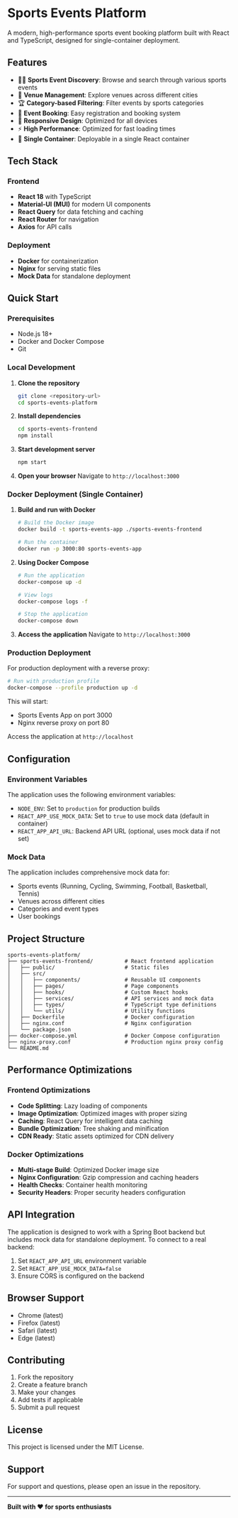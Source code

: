 # Sports Events Platform

A modern, high-performance sports event booking platform built with React and TypeScript, designed for single-container deployment.

## Features

- 🏃‍♂️ **Sports Event Discovery**: Browse and search through various sports events
- 📍 **Venue Management**: Explore venues across different cities
- 🏆 **Category-based Filtering**: Filter events by sports categories
- 📅 **Event Booking**: Easy registration and booking system
- 📱 **Responsive Design**: Optimized for all devices
- ⚡ **High Performance**: Optimized for fast loading times
- 🐳 **Single Container**: Deployable in a single React container

## Tech Stack

### Frontend
- **React 18** with TypeScript
- **Material-UI (MUI)** for modern UI components
- **React Query** for data fetching and caching
- **React Router** for navigation
- **Axios** for API calls

### Deployment
- **Docker** for containerization
- **Nginx** for serving static files
- **Mock Data** for standalone deployment

## Quick Start

### Prerequisites
- Node.js 18+ 
- Docker and Docker Compose
- Git

### Local Development

1. **Clone the repository**
   ```bash
   git clone <repository-url>
   cd sports-events-platform
   ```

2. **Install dependencies**
   ```bash
   cd sports-events-frontend
   npm install
   ```

3. **Start development server**
   ```bash
   npm start
   ```

4. **Open your browser**
   Navigate to `http://localhost:3000`

### Docker Deployment (Single Container)

1. **Build and run with Docker**
   ```bash
   # Build the Docker image
   docker build -t sports-events-app ./sports-events-frontend
   
   # Run the container
   docker run -p 3000:80 sports-events-app
   ```

2. **Using Docker Compose**
   ```bash
   # Run the application
   docker-compose up -d
   
   # View logs
   docker-compose logs -f
   
   # Stop the application
   docker-compose down
   ```

3. **Access the application**
   Navigate to `http://localhost:3000`

### Production Deployment

For production deployment with a reverse proxy:

```bash
# Run with production profile
docker-compose --profile production up -d
```

This will start:
- Sports Events App on port 3000
- Nginx reverse proxy on port 80

Access the application at `http://localhost`

## Configuration

### Environment Variables

The application uses the following environment variables:

- `NODE_ENV`: Set to `production` for production builds
- `REACT_APP_USE_MOCK_DATA`: Set to `true` to use mock data (default in container)
- `REACT_APP_API_URL`: Backend API URL (optional, uses mock data if not set)

### Mock Data

The application includes comprehensive mock data for:
- Sports events (Running, Cycling, Swimming, Football, Basketball, Tennis)
- Venues across different cities
- Categories and event types
- User bookings

## Project Structure

```
sports-events-platform/
├── sports-events-frontend/          # React frontend application
│   ├── public/                      # Static files
│   ├── src/
│   │   ├── components/              # Reusable UI components
│   │   ├── pages/                   # Page components
│   │   ├── hooks/                   # Custom React hooks
│   │   ├── services/                # API services and mock data
│   │   ├── types/                   # TypeScript type definitions
│   │   └── utils/                   # Utility functions
│   ├── Dockerfile                   # Docker configuration
│   ├── nginx.conf                   # Nginx configuration
│   └── package.json
├── docker-compose.yml               # Docker Compose configuration
├── nginx-proxy.conf                 # Production nginx proxy config
└── README.md
```

## Performance Optimizations

### Frontend Optimizations
- **Code Splitting**: Lazy loading of components
- **Image Optimization**: Optimized images with proper sizing
- **Caching**: React Query for intelligent data caching
- **Bundle Optimization**: Tree shaking and minification
- **CDN Ready**: Static assets optimized for CDN delivery

### Docker Optimizations
- **Multi-stage Build**: Optimized Docker image size
- **Nginx Configuration**: Gzip compression and caching headers
- **Health Checks**: Container health monitoring
- **Security Headers**: Proper security headers configuration

## API Integration

The application is designed to work with a Spring Boot backend but includes mock data for standalone deployment. To connect to a real backend:

1. Set `REACT_APP_API_URL` environment variable
2. Set `REACT_APP_USE_MOCK_DATA=false`
3. Ensure CORS is configured on the backend

## Browser Support

- Chrome (latest)
- Firefox (latest)
- Safari (latest)
- Edge (latest)

## Contributing

1. Fork the repository
2. Create a feature branch
3. Make your changes
4. Add tests if applicable
5. Submit a pull request

## License

This project is licensed under the MIT License.

## Support

For support and questions, please open an issue in the repository.

---

**Built with ❤️ for sports enthusiasts**
